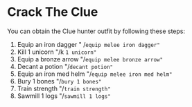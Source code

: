 # Crack The Clue

You can obtain the Clue hunter outfit by following these steps:

1. Equip an iron dagger " /`equip melee iron dagger"`
2. Kill 1 unicorn "/k `1 unicorn"`
3. Equip a bronze arrow "/`equip melee bronze arrow"`
4. Decant a potion "/`decant potion"`
5. Equip an iron med helm "/`equip melee iron med helm"`
6. Bury 1 bones "/`bury 1 bones"`
7. Train strength "/`train strength"`
8. Sawmill 1 logs "/`sawmill 1 logs"`
